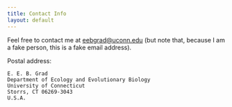 ```yaml
---
title: Contact Info
layout: default
---
```


Feel free to contact me at [eebgrad@uconn.edu](eebgrad@uconn.edu) (but note that, because I am a fake person, this is a fake email address).

Postal address: 

    E. E. B. Grad 
    Department of Ecology and Evolutionary Biology 
    University of Connecticut 
    Storrs, CT 06269-3043
    U.S.A.
